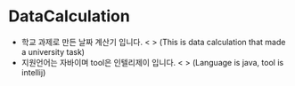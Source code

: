 # DataCalculation

<ul>
  <li> 학교 과제로 만든 날짜 계산기 입니다. <&nbsp> (This is data calculation that made a university task)</li>
  <li> 지원언어는 자바이며 tool은 인텔리제이 입니다. <&nbsp> (Language is java, tool is intellij)</li>
</ul>
